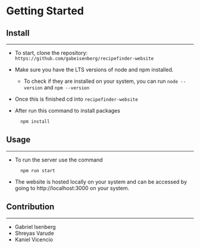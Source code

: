 # Getting Started 

## Install
---
+ To start, clone the repository: `https://github.com/gabeisenberg/recipefinder-website`
+ Make sure you have the LTS versions of node and npm installed. 
  + To  check if they are installed on your system, you can run `node --version` and `npm --version`
+ Once this is finished cd into `recipefinder-website`
+ After run this command to install packages

        npm install 

## Usage
---
+ To run the server use the command 
  
        npm run start

* The website is hosted locally on your system and can be accessed by going to http://localhost:3000 on your system.

## Contribution
---
+ Gabriel Isenberg
+ Shreyas Varude
+ Kaniel Vicencio
